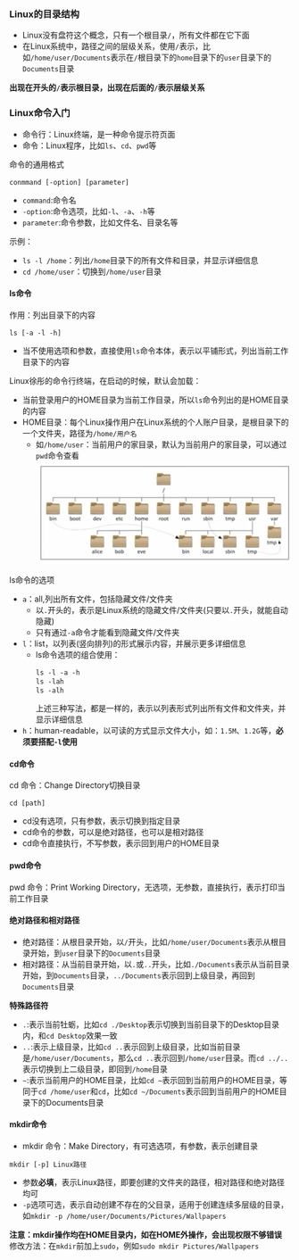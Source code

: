 ### Linux的目录结构
- Linux没有盘符这个概念，只有一个根目录`/`，所有文件都在它下面
- 在Linux系统中，路径之间的层级关系，使用`/`表示，比如`/home/user/Documents`表示在`/`根目录下的`home`目录下的`user`目录下的`Documents`目录

**出现在开头的`/`表示根目录，出现在后面的`/`表示层级关系**

### Linux命令入门
- 命令行：Linux终端，是一种命令提示符页面
- 命令：Linux程序，比如`ls`、`cd`、`pwd`等

命令的通用格式
```
conmmand [-option] [parameter]
```
- `command`:命令名
- `-option`:命令选项，比如`-l`、`-a`、`-h`等
- `parameter`:命令参数，比如文件名、目录名等

示例：
- `ls -l /home`：列出`/home`目录下的所有文件和目录，并显示详细信息
- `cd /home/user`：切换到`/home/user`目录

#### ls命令
作用：列出目录下的内容
```
ls [-a -l -h]
```
- 当不使用选项和参数，直接使用`ls`命令本体，表示以平铺形式，列出当前工作目录下的内容

Linux徐彤的命令行终端，在启动的时候，默认会加载：
- 当前登录用户的HOME目录为当前工作目录，所以`ls`命令列出的是HOME目录的内容
- HOME目录：每个Linux操作用户在Linux系统的个人账户目录，是根目录下的一个文件夹，路径为`/home/用户名`
    - 如`/home/user`：当前用户的家目录，默认为当前用户的家目录，可以通过`pwd`命令查看
![alt text](image.png)

ls命令的选项
- `a`：all,列出所有文件，包括隐藏文件/文件夹
    - 以`.`开头的，表示是Linux系统的隐藏文件/文件夹(只要以`.`开头，就能自动隐藏)
    - 只有通过`-a`命令才能看到隐藏文件/文件夹
- `l`：list，以列表(竖向排列)的形式展示内容，并展示更多详细信息
    - ls命令选项的组合使用：
        ```
        ls -l -a -h
        ls -lah
        ls -alh
        ```
        上述三种写法，都是一样的，表示以列表形式列出所有文件和文件夹，并显示详细信息
- `h`：human-readable，以可读的方式显示文件大小，如：`1.5M`、`1.2G`等，**必须要搭配`-l`使用**

#### cd命令
cd 命令：Change Directory切换目录
```
cd [path]
```
- cd没有选项，只有参数，表示切换到指定目录
- cd命令的参数，可以是绝对路径，也可以是相对路径
- cd命令直接执行，不写参数，表示回到用户的HOME目录

#### pwd命令
pwd 命令：Print Working Directory，无选项，无参数，直接执行，表示打印当前工作目录

#### 绝对路径和相对路径
- 绝对路径：从根目录开始，以`/`开头，比如`/home/user/Documents`表示从根目录开始，到`user`目录下的`Documents`目录
- 相对路径：从当前目录开始，以`.`或`..`开头，比如`./Documents`表示从当前目录开始，到`Documents`目录，`../Documents`表示回到上级目录，再回到`Documents`目录

**特殊路径符**
- `.`:表示当前牡蛎，比如`cd ./Desktop`表示切换到当前目录下的Desktop目录内，和`cd Desktop`效果一致
- `..`:表示上级目录，比如`cd ..`表示回到上级目录，比如当前目录是`/home/user/Documents`，那么`cd ..`表示回到`/home/user`目录。而`cd ../..`表示切换到上二级目录，即回到`/home`目录
- `~`:表示当前用户的HOME目录，比如`cd ~`表示回到当前用户的HOME目录，等同于`cd /home/user`和`cd`，比如`cd ~/Documents`表示回到当前用户的HOME目录下的Documents目录

#### mkdir命令
- mkdir 命令：Make Directory，有可选选项，有参数，表示创建目录
```
mkdir [-p] Linux路径
```
- 参数**必填**，表示Linux路径，即要创建的文件夹的路径，相对路径和绝对路径均可
- `-p`选项可选，表示自动创建不存在的父目录，适用于创建连续多层级的目录，如`mkdir -p /home/user/Documents/Pictures/Wallpapers`

**注意：mkdir操作均在HOME目录内，如在HOME外操作，会出现权限不够错误**
修改方法：在`mkdir`前加上`sudo`，例如`sudo mkdir Pictures/Wallpapers`













